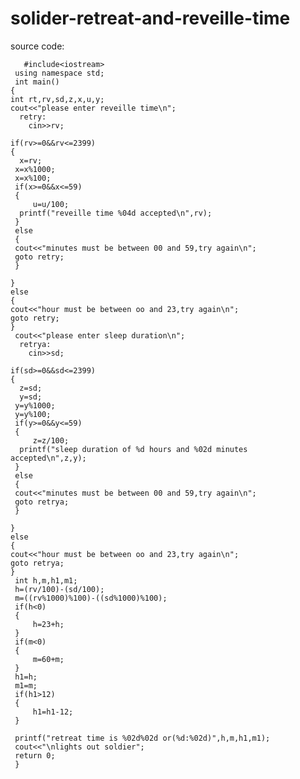 # solider-retreat-and-reveille-time
 source code:

  
       #include<iostream>
     using namespace std;
     int main()
    {
    int rt,rv,sd,z,x,u,y;
    cout<<"please enter reveille time\n";
      retry:
        cin>>rv;

    if(rv>=0&&rv<=2399)
    {
      x=rv;
     x=x%1000;
     x=x%100;
     if(x>=0&&x<=59)
     {
         u=u/100;
      printf("reveille time %04d accepted\n",rv);  
     }
     else
     {
     cout<<"minutes must be between 00 and 59,try again\n";
     goto retry;
     }
     
    }
    else
    {
    cout<<"hour must be between oo and 23,try again\n";
    goto retry;
    }
     cout<<"please enter sleep duration\n";
      retrya:
        cin>>sd;

    if(sd>=0&&sd<=2399)
    {
      z=sd;
      y=sd;
     y=y%1000;
     y=y%100;
     if(y>=0&&y<=59)
     {
         z=z/100;
      printf("sleep duration of %d hours and %02d minutes accepted\n",z,y);  
     }
     else
     {
     cout<<"minutes must be between 00 and 59,try again\n";
     goto retrya;
     }
     
    }
    else
    {
    cout<<"hour must be between oo and 23,try again\n";
    goto retrya;
    }
     int h,m,h1,m1;
     h=(rv/100)-(sd/100);
     m=((rv%1000)%100)-((sd%1000)%100);
     if(h<0)
     {
         h=23+h;
     }
     if(m<0)
     {
         m=60+m;
     }
     h1=h;
     m1=m;
     if(h1>12)
     {
         h1=h1-12;
     }

     printf("retreat time is %02d%02d or(%d:%02d)",h,m,h1,m1);
     cout<<"\nlights out soldier";
     return 0;
     }

